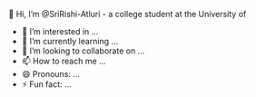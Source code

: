 👋 Hi, I’m @SriRishi-Atluri - a college student at the University of  
- 👀 I’m interested in ...
- 🌱 I’m currently learning ...
- 💞️ I’m looking to collaborate on ...
- 📫 How to reach me ...
- 😄 Pronouns: ...
- ⚡ Fun fact: ...

<!---
SriRishi-Atluri/SriRishi-Atluri is a ✨ special ✨ repository because its `README.md` (this file) appears on your GitHub profile.
You can click the Preview link to take a look at your changes.


